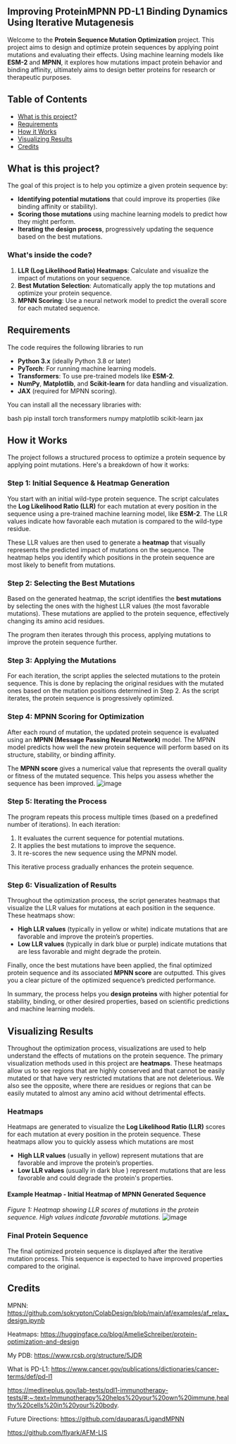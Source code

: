 ## Improving ProteinMPNN PD-L1 Binding Dynamics Using Iterative Mutagenesis

Welcome to the **Protein Sequence Mutation Optimization** project. This project aims to design and optimize protein sequences by applying point mutations and evaluating their effects. Using machine learning models like **ESM-2** and **MPNN**, it explores how mutations impact protein behavior and binding affinity, ultimately aims to design better proteins for research or therapeutic purposes.

## Table of Contents
- [What is this project?](#what-is-this-project)
- [Requirements](#requirements)
- [How it Works](#how-it-works)
- [Visualizing Results](#visualizing-results)
- [Credits](#credits)
## What is this project?

The goal of this project is to help you optimize a given protein sequence by:
- **Identifying potential mutations** that could improve its properties (like binding affinity or stability).
- **Scoring those mutations** using machine learning models to predict how they might perform.
- **Iterating the design process**, progressively updating the sequence based on the best mutations.

### What's inside the code?
1. **LLR (Log Likelihood Ratio) Heatmaps**: Calculate and visualize the impact of mutations on your sequence.
2. **Best Mutation Selection**: Automatically apply the top mutations and optimize your protein sequence.
3. **MPNN Scoring**: Use a neural network model to predict the overall score for each mutated sequence.

## Requirements
The code requires the following libraries to run

- **Python 3.x** (ideally Python 3.8 or later)
- **PyTorch**: For running machine learning models.
- **Transformers**: To use pre-trained models like **ESM-2**.
- **NumPy**, **Matplotlib**, and **Scikit-learn** for data handling and visualization.
- **JAX** (required for MPNN scoring).

You can install all the necessary libraries with:

bash
pip install torch transformers numpy matplotlib scikit-learn jax

## How it Works

The project follows a structured process to optimize a protein sequence by applying point mutations. Here's a breakdown of how it works:

### Step 1: **Initial Sequence & Heatmap Generation**
You start with an initial wild-type protein sequence. The script calculates the **Log Likelihood Ratio (LLR)** for each mutation at every position in the sequence using a pre-trained machine learning model, like **ESM-2**. The LLR values indicate how favorable each mutation is compared to the wild-type residue.

These LLR values are then used to generate a **heatmap** that visually represents the predicted impact of mutations on the sequence. The heatmap helps you identify which positions in the protein sequence are most likely to benefit from mutations.

### Step 2: **Selecting the Best Mutations**
Based on the generated heatmap, the script identifies the **best mutations** by selecting the ones with the highest LLR values (the most favorable mutations). These mutations are applied to the protein sequence, effectively changing its amino acid residues.

The program then iterates through this process, applying mutations to improve the protein sequence further.

### Step 3: **Applying the Mutations**
For each iteration, the script applies the selected mutations to the protein sequence. This is done by replacing the original residues with the mutated ones based on the mutation positions determined in Step 2. As the script iterates, the protein sequence is progressively optimized.

### Step 4: **MPNN Scoring for Optimization**
After each round of mutation, the updated protein sequence is evaluated using an **MPNN (Message Passing Neural Network)** model. The MPNN model predicts how well the new protein sequence will perform based on its structure, stability, or binding affinity.

The **MPNN score** gives a numerical value that represents the overall quality or fitness of the mutated sequence. This helps you assess whether the sequence has been improved.
![image](https://github.com/user-attachments/assets/48cbb9fa-bdb5-4ce1-a8f0-cf973d8e449a)

### Step 5: **Iterating the Process**
The program repeats this process multiple times (based on a predefined number of iterations). In each iteration:
1. It evaluates the current sequence for potential mutations.
2. It applies the best mutations to improve the sequence.
3. It re-scores the new sequence using the MPNN model.

This iterative process gradually enhances the protein sequence.

### Step 6: **Visualization of Results**
Throughout the optimization process, the script generates heatmaps that visualize the LLR values for mutations at each position in the sequence. These heatmaps show:
- **High LLR values** (typically in yellow or white) indicate mutations that are favorable and improve the protein’s properties.
- **Low LLR values** (typically in dark blue or purple) indicate mutations that are less favorable and might degrade the protein.

Finally, once the best mutations have been applied, the final optimized protein sequence and its associated **MPNN score** are outputted. This gives you a clear picture of the optimized sequence’s predicted performance.

In summary, the process helps you **design proteins** with higher potential for stability, binding, or other desired properties, based on scientific predictions and machine learning models.

## Visualizing Results

Throughout the optimization process, visualizations are used to help understand the effects of mutations on the protein sequence. The primary visualization methods used in this project are **heatmaps**.
These heatmaps allow us to see regions that are highly conserved and that cannot be easily mutated or that have very restricted mutations that are not deleterious. We also see the opposite, where there are residues or regions that can be easily mutated to almost any amino acid without detrimental effects. 

### Heatmaps 
Heatmaps are generated to visualize the **Log Likelihood Ratio (LLR)** scores for each mutation at every position in the protein sequence. These heatmaps allow you to quickly assess which mutations are most 

- **High LLR values** (usually in yellow) represent mutations that are favorable and improve the protein’s properties.
- **Low LLR values** (usually in dark blue ) represent mutations that are less favorable and could degrade the protein's properties.

#### Example Heatmap - Initial Heatmap of MPNN Generated Sequence

*Figure 1: Heatmap showing LLR scores of mutations in the protein sequence. High values indicate favorable mutations.*
![image](https://github.com/user-attachments/assets/da9a7a46-10a2-418e-a2d5-51e70c4ade16)


### Final Protein Sequence
The final optimized protein sequence is displayed after the iterative mutation process. This sequence is expected to have improved properties compared to the original.


## Credits
MPNN: https://github.com/sokrypton/ColabDesign/blob/main/af/examples/af_relax_design.ipynb

Heatmaps: https://huggingface.co/blog/AmelieSchreiber/protein-optimization-and-design

My PDB: 
https://www.rcsb.org/structure/5JDR

What is PD-L1: 
https://www.cancer.gov/publications/dictionaries/cancer-terms/def/pd-l1

https://medlineplus.gov/lab-tests/pdl1-immunotherapy-tests/#:~:text=Immunotherapy%20helps%20your%20own%20immune,healthy%20cells%20in%20your%20body.

Future Directions:
https://github.com/dauparas/LigandMPNN

https://github.com/flyark/AFM-LIS






